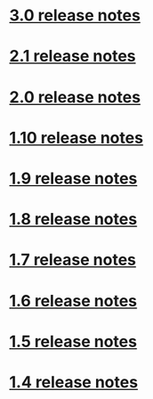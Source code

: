 # [3.0 release notes](ReleaseNotes.md)
# [2.1 release notes](ReleaseNotes-2.1.md)
# [2.0 release notes](ReleaseNotes-2.0.md)
# [1.10 release notes](ReleaseNotes-1.10.md)
# [1.9 release notes](ReleaseNotes-1.9.md)
# [1.8 release notes](ReleaseNotes-1.8.md)
# [1.7 release notes](ReleaseNotes-1.7.md)
# [1.6 release notes](ReleaseNotes-1.6.md)
# [1.5 release notes](ReleaseNotes-1.5.md)
# [1.4 release notes](ReleaseNotes-1.4.md)